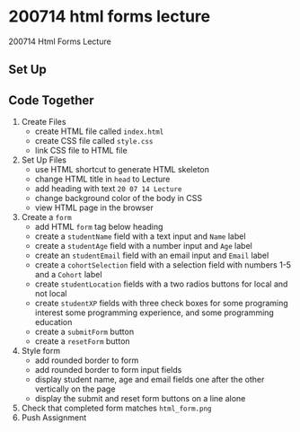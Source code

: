 # 200714 html forms lecture
200714 Html Forms Lecture

## Set Up

## Code Together
1. Create Files
    - create HTML file called `index.html`
    - create CSS file called `style.css`
    - link CSS file to HTML file
2. Set Up Files
    - use HTML shortcut to generate HTML skeleton
    - change HTML title in `head` to Lecture
    - add heading with text `20 07 14 Lecture`
    - change background color of the body in CSS
    - view HTML page in the browser
3. Create a `form` 
    - add HTML `form` tag below heading
    - create a `studentName` field with a text input and `Name` label
    - create a `studentAge` field with a number input and `Age` label
    - create an `studentEmail` field with an email input and `Email` label
    - create a `cohortSelection` field with a selection field with numbers 1-5 and a `Cohort` label
    - create `studentLocation` fields with a two radios buttons for local and not local
    - create `studentXP` fields with three check boxes for some programing interest some programming experience, and some programming education
    - create a `submitForm` button 
    - create a `resetForm` button
4. Style form
    - add rounded border to form
    - add rounded border to form input fields
    - display student name, age and email fields one after the other vertically on the page 
    - display the submit and reset form buttons on a line alone
5. Check that completed form matches `html_form.png`
6. Push Assignment
